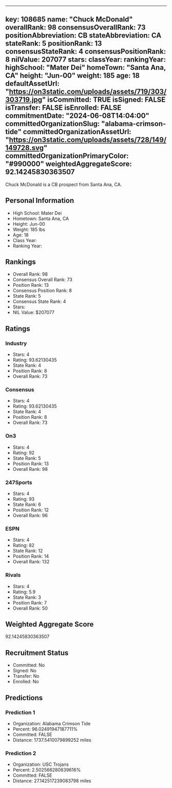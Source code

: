 ---
  key: 108685
  name: "Chuck McDonald"
  overallRank: 98
  consensusOverallRank: 73
  positionAbbreviation: CB
  stateAbbreviation: CA
  stateRank: 5
  positionRank: 13
  consensusStateRank: 4
  consensusPositionRank: 8
  nilValue: 207077
  stars: 
  classYear: 
  rankingYear: 
  highSchool: "Mater Dei"
  homeTown: "Santa Ana, CA"
  height: "Jun-00"
  weight: 185
  age: 18
  defaultAssetUrl: "https://on3static.com/uploads/assets/719/303/303719.jpg"
  isCommitted: TRUE
  isSigned: FALSE
  isTransfer: FALSE
  isEnrolled: FALSE
  commitmentDate: "2024-06-08T14:04:00"
  committedOrganizationSlug: "alabama-crimson-tide"
  committedOrganizationAssetUrl: "https://on3static.com/uploads/assets/728/149/149728.svg"
  committedOrganizationPrimaryColor: "#990000"
  weightedAggregateScore: 92.14245830363507
  ---
  
  Chuck McDonald is a CB prospect from Santa Ana, CA.
  
  ## Personal Information
  - High School: Mater Dei
  - Hometown: Santa Ana, CA
  - Height: Jun-00
  - Weight: 185 lbs
  - Age: 18
  - Class Year: 
  - Ranking Year: 
  
  ## Rankings
  - Overall Rank: 98
  - Consensus Overall Rank: 73
  - Position Rank: 13
  - Consensus Position Rank: 8
  - State Rank: 5
  - Consensus State Rank: 4
  - Stars: 
  - NIL Value: $207077
  
  ## Ratings
  
  ### Industry
  - Stars: 4
  - Rating: 93.62130435
  - State Rank: 4
  - Position Rank: 8
  - Overall Rank: 73
  
  ### Consensus
  - Stars: 4
  - Rating: 93.62130435
  - State Rank: 4
  - Position Rank: 8
  - Overall Rank: 73
  
  ### On3
  - Stars: 4
  - Rating: 92
  - State Rank: 5
  - Position Rank: 13
  - Overall Rank: 98
  
  ### 247Sports
  - Stars: 4
  - Rating: 93
  - State Rank: 6
  - Position Rank: 12
  - Overall Rank: 96
  
  ### ESPN
  - Stars: 4
  - Rating: 82
  - State Rank: 12
  - Position Rank: 14
  - Overall Rank: 132
  
  ### Rivals
  - Stars: 4
  - Rating: 5.9
  - State Rank: 3
  - Position Rank: 7
  - Overall Rank: 50
  
  ## Weighted Aggregate Score
  92.14245830363507
  
  ## Recruitment Status
  - Committed: No
  - Signed: No
  - Transfer: No
  - Enrolled: No
  
  
  
  ## Predictions
  
  ### Prediction 1
  - Organization: Alabama Crimson Tide
  - Percent: 96.02491947187711%
  - Committed: FALSE
  - Distance: 1737.5410079899252 miles
  
  ### Prediction 2
  - Organization: USC Trojans
  - Percent: 2.502566280839616%
  - Committed: FALSE
  - Distance: 27.142517239083798 miles
  